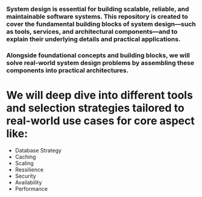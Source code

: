 ### System design is essential for building scalable, reliable, and maintainable software systems. This repository is created to cover the fundamental building blocks of system design—such as tools, services, and architectural components—and to explain their underlying details and practical applications.

### Alongside foundational concepts and building blocks, we will solve real-world system design problems by assembling these components into practical architectures.

# We will deep dive into different tools and selection strategies tailored to real-world use cases for core aspect like:
- Database Strategy
- Caching
- Scaling
- Ressilience
- Security
- Availability
- Performance



